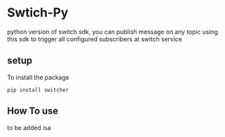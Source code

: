 # Swtich-Py

python version of switch sdk, you can publish message on any topic using this sdk to trigger all configured
subscribers at switch service

## setup

To install the package

```shell
pip install switcher
```

## How To use

to be added isa
